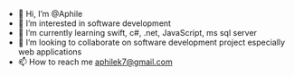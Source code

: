 - 👋 Hi, I’m @Aphile
- 👀 I’m interested in software development 
- 🌱 I’m currently learning swift, c#, .net, JavaScript, ms sql server
- 💞️ I’m looking to collaborate on software development project especially web applications 
- 📫 How to reach me aphilek7@gmail.com

<!---
aphilethethinker/aphilethethinker is a ✨ special ✨ repository because its `README.md` (this file) appears on your GitHub profile.
You can click the Preview link to take a look at your changes.
--->
